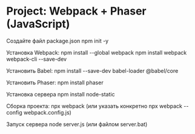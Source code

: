 # Project: Webpack + Phaser (JavaScript)

Создайте файл package.json
    npm init -y


Установка Webpack: 
    npm install --global webpack
    npm install webpack webpack-cli --save-dev


Установить Babel: 
    npm install --save-dev babel-loader @babel/core

Установить Phaser:
    npm install phaser

Установка сервера
    npm install node-static

Сборка проекта:
    npx webpack
    (или указать конкретно npx webpack --config webpack.config.js)

Запуск сервера 
    node server.js
    (или файлом server.bat)